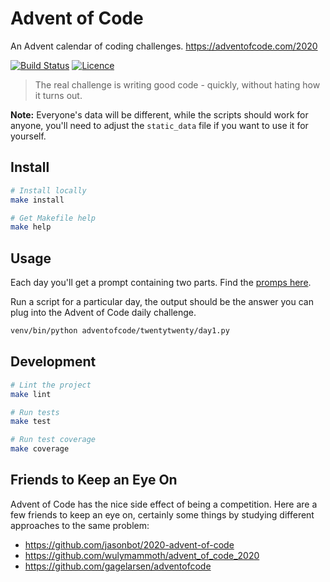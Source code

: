 # Advent of Code

An Advent calendar of coding challenges. https://adventofcode.com/2020

[![Build Status](https://travis-ci.com/Justintime50/adventofcode.svg?branch=main)](https://travis-ci.com/Justintime50/adventofcode)
[![Licence](https://img.shields.io/github/license/justintime50/adventofcode)](LICENSE)

> The real challenge is writing good code - quickly, without hating how it turns out.

**Note:** Everyone's data will be different, while the scripts should work for anyone, you'll need to adjust the `static_data` file if you want to use it for yourself.

## Install

```bash
# Install locally
make install

# Get Makefile help
make help
```

## Usage

Each day you'll get a prompt containing two parts. Find the [promps here](prompts).

Run a script for a particular day, the output should be the answer you can plug into the Advent of Code daily challenge.

```bash
venv/bin/python adventofcode/twentytwenty/day1.py
```

## Development

```bash
# Lint the project
make lint

# Run tests
make test

# Run test coverage
make coverage
```

## Friends to Keep an Eye On

Advent of Code has the nice side effect of being a competition. Here are a few friends to keep an eye on, certainly some things by studying different approaches to the same problem:

* https://github.com/jasonbot/2020-advent-of-code
* https://github.com/wulymammoth/advent_of_code_2020
* https://github.com/gagelarsen/adventofcode
